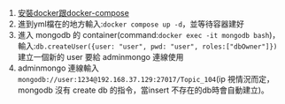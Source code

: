1. [安裝docker跟docker-compose](https://github.com/a13140120a/docker)
2. 進到yml檔在的地方輸入:`docker compose up -d`，並等待容器建好
3. 進入 mongodb 的 container(command:`docker exec -it mongodb bash`)，輸入:`db.createUser({user: "user", pwd: "user", roles:["dbOwner"]})`建立一個新的 user 要給 adminmongo 連線使用
4. adminmongo 連線輸入 `mongodb://user:1234@192.168.37.129:27017/Topic_104`(ip 視情況而定，mongodb 沒有 create db 的指令，當insert 不存在的db時會自動建立)。
